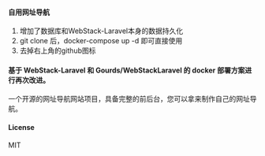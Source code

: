 #### 自用网址导航
  1. 增加了数据库和WebStack-Laravel本身的数据持久化
  2. git clone 后，docker-compose up -d 即可直接使用
  3. 去掉右上角的github图标
  

#### 基于 WebStack-Laravel 和 Gourds/WebStackLaravel 的 docker 部署方案进行再次改进。

一个开源的网址导航网站项目，具备完整的前后台，您可以拿来制作自己的网址导航。


#### License

MIT
